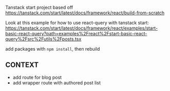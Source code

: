 Tanstack start project based off https://tanstack.com/start/latest/docs/framework/react/build-from-scratch

Look at this example for how to use react-query with tanstack start:
https://tanstack.com/start/latest/docs/framework/react/examples/start-basic-react-query?path=examples%2Freact%2Fstart-basic-react-query%2Fsrc%2Futils%2Fposts.tsx


add packages with `npm install`, then rebuild


## CONTEXT

- add route for blog post
- add wrapper route with authored post list
